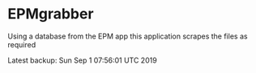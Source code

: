 # EPMgrabber
Using a database from the EPM app this application scrapes the files as required


Latest backup: Sun Sep 1 07:56:01 UTC 2019
